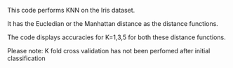 This code performs KNN on the Iris dataset.

It has the Eucledian or the Manhattan distance as the distance functions. 

The code displays accuracies for K=1,3,5 for both these distance functions.
 
 Please note: K fold cross validation has not been perfomed after initial classification 
